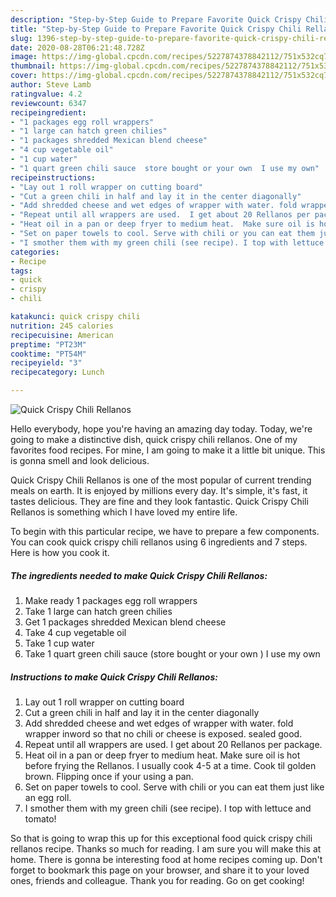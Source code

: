 ```yaml
---
description: "Step-by-Step Guide to Prepare Favorite Quick Crispy Chili Rellanos"
title: "Step-by-Step Guide to Prepare Favorite Quick Crispy Chili Rellanos"
slug: 1396-step-by-step-guide-to-prepare-favorite-quick-crispy-chili-rellanos
date: 2020-08-28T06:21:48.728Z
image: https://img-global.cpcdn.com/recipes/5227874378842112/751x532cq70/quick-crispy-chili-rellanos-recipe-main-photo.jpg
thumbnail: https://img-global.cpcdn.com/recipes/5227874378842112/751x532cq70/quick-crispy-chili-rellanos-recipe-main-photo.jpg
cover: https://img-global.cpcdn.com/recipes/5227874378842112/751x532cq70/quick-crispy-chili-rellanos-recipe-main-photo.jpg
author: Steve Lamb
ratingvalue: 4.2
reviewcount: 6347
recipeingredient:
- "1 packages egg roll wrappers"
- "1 large can hatch green chilies"
- "1 packages shredded Mexican blend cheese"
- "4 cup vegetable oil"
- "1 cup water"
- "1 quart green chili sauce  store bought or your own  I use my own"
recipeinstructions:
- "Lay out 1 roll wrapper on cutting board"
- "Cut a green chili in half and lay it in the center diagonally"
- "Add shredded cheese and wet edges of wrapper with water. fold wrapper inword so that no chili or cheese is exposed. sealed good."
- "Repeat until all wrappers are used.  I get about 20 Rellanos per package."
- "Heat oil in a pan or deep fryer to medium heat.  Make sure oil is hot before frying the Rellanos.  I usually cook 4-5 at a time. Cook til golden brown. Flipping once if your using a pan."
- "Set on paper towels to cool. Serve with chili or you can eat them just like an egg roll."
- "I smother them with my green chili (see recipe). I top with lettuce and tomato!"
categories:
- Recipe
tags:
- quick
- crispy
- chili

katakunci: quick crispy chili 
nutrition: 245 calories
recipecuisine: American
preptime: "PT23M"
cooktime: "PT54M"
recipeyield: "3"
recipecategory: Lunch

---
```



![Quick Crispy Chili Rellanos](https://img-global.cpcdn.com/recipes/5227874378842112/751x532cq70/quick-crispy-chili-rellanos-recipe-main-photo.jpg)

Hello everybody, hope you're having an amazing day today. Today, we're going to make a distinctive dish, quick crispy chili rellanos. One of my favorites food recipes. For mine, I am going to make it a little bit unique. This is gonna smell and look delicious.



Quick Crispy Chili Rellanos is one of the most popular of current trending meals on earth. It is enjoyed by millions every day. It's simple, it's fast, it tastes delicious. They are fine and they look fantastic. Quick Crispy Chili Rellanos is something which I have loved my entire life.


To begin with this particular recipe, we have to prepare a few components. You can cook quick crispy chili rellanos using 6 ingredients and 7 steps. Here is how you cook it.

<!--inarticleads1-->

##### The ingredients needed to make Quick Crispy Chili Rellanos:

1. Make ready 1 packages egg roll wrappers
1. Take 1 large can hatch green chilies
1. Get 1 packages shredded Mexican blend cheese
1. Take 4 cup vegetable oil
1. Take 1 cup water
1. Take 1 quart green chili sauce  (store bought or your own ) I use my own




<!--inarticleads2-->

##### Instructions to make Quick Crispy Chili Rellanos:

1. Lay out 1 roll wrapper on cutting board
1. Cut a green chili in half and lay it in the center diagonally
1. Add shredded cheese and wet edges of wrapper with water. fold wrapper inword so that no chili or cheese is exposed. sealed good.
1. Repeat until all wrappers are used.  I get about 20 Rellanos per package.
1. Heat oil in a pan or deep fryer to medium heat.  Make sure oil is hot before frying the Rellanos.  I usually cook 4-5 at a time. Cook til golden brown. Flipping once if your using a pan.
1. Set on paper towels to cool. Serve with chili or you can eat them just like an egg roll.
1. I smother them with my green chili (see recipe). I top with lettuce and tomato!




So that is going to wrap this up for this exceptional food quick crispy chili rellanos recipe. Thanks so much for reading. I am sure you will make this at home. There is gonna be interesting food at home recipes coming up. Don't forget to bookmark this page on your browser, and share it to your loved ones, friends and colleague. Thank you for reading. Go on get cooking!
